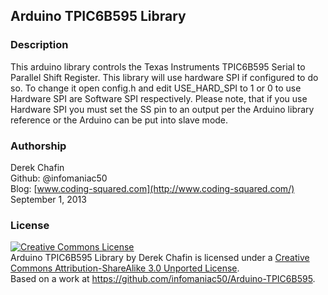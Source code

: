 ## Arduino TPIC6B595 Library

### Description
This arduino library controls the Texas Instruments TPIC6B595 Serial to Parallel Shift Register.
This library will use hardware SPI if configured to do so. To change it open config.h and edit USE_HARD_SPI to 1 or 0 to use Hardware SPI are Software SPI respectively. Please note, that if you use Hardware SPI you must set the SS pin to an output per the Arduino library reference or the Arduino can be put into slave mode.

### Authorship
Derek Chafin  
Github: @infomaniac50  
Blog: [www.coding-squared.com](http://www.coding-squared.com/)  
September 1, 2013  


### License
<a rel="license" href="http://creativecommons.org/licenses/by-sa/3.0/deed.en_US"><img alt="Creative Commons License" style="border-width:0" src="http://i.creativecommons.org/l/by-sa/3.0/88x31.png" /></a><br /><span xmlns:dct="http://purl.org/dc/terms/" property="dct:title">Arduino TPIC6B595 Library</span> by <span xmlns:cc="http://creativecommons.org/ns#" property="cc:attributionName">Derek Chafin</span> is licensed under a <a rel="license" href="http://creativecommons.org/licenses/by-sa/3.0/deed.en_US">Creative Commons Attribution-ShareAlike 3.0 Unported License</a>.<br />Based on a work at <a xmlns:dct="http://purl.org/dc/terms/" href="https://github.com/infomaniac50/Arduino-TPIC6B595" rel="dct:source">https://github.com/infomaniac50/Arduino-TPIC6B595</a>.
